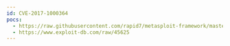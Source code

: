 ```yaml
---
id: CVE-2017-1000364
pocs:
  - https://raw.githubusercontent.com/rapid7/metasploit-framework/master/modules/exploits/solaris/local/rsh_stack_clash_priv_esc.rb
  - https://www.exploit-db.com/raw/45625
---
```


